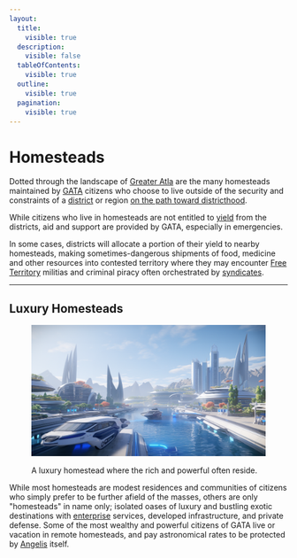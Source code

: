 ```yaml
---
layout:
  title:
    visible: true
  description:
    visible: false
  tableOfContents:
    visible: true
  outline:
    visible: true
  pagination:
    visible: true
---
```


# Homesteads

Dotted through the landscape of [Greater Atla](greater-atla.md) are the many homesteads maintained by [GATA](../) citizens who choose to live outside of the security and constraints of a [district](districts.md) or region [on the path toward districthood](districts.md#the-path-to-districthood).

While citizens who live in homesteads are not entitled to [yield](yield.md) from the districts, aid and support are provided by GATA, especially in emergencies.

In some cases, districts will allocate a portion of their yield to nearby homesteads, making sometimes-dangerous shipments of food, medicine and other resources into contested territory where they may encounter [Free Territory](../../free-territories/) militias and criminal piracy often orchestrated by [syndicates](../criminal-element/syndicates.md).

***

## Luxury Homesteads

<figure><img src="../../../.gitbook/assets/nomoney420_httpss.mj.runqORvU9Km0cU_httpss.mj.run9XjrQswCGHk__320e0077-c9a1-440e-b77b-34024f576d1f_0.png" alt="" width="563"><figcaption><p>A luxury homestead where the rich and powerful often reside.</p></figcaption></figure>

While most homesteads are modest residences and communities of citizens who simply prefer to be further afield of the masses, others are only "homesteads" in name only; isolated oases of luxury and bustling exotic destinations with [enterprise](../enterprise/) services, developed infrastructure, and private defense. Some of the most wealthy and powerful citizens of GATA live or vacation in remote homesteads, and pay astronomical rates to be protected by [Angelis](../military-and-defense/angelis.md) itself.
